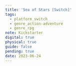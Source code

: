 ```yaml
---
title: 'Sea of Stars [Switch]'
tags:
  - platform_switch
  - genre_action-adventure
  - genre_rpg
note: Kickstarter
digital: true
physical: true
guide: false
pending: true
date: 2023-06-24
---
```

